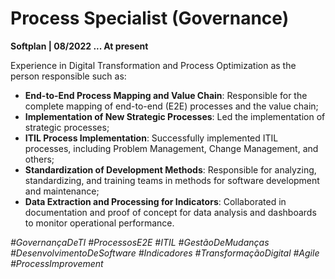 # Process Specialist (Governance)
**Softplan | 08/2022 ... At present**

Experience in Digital Transformation and Process Optimization as the person responsible such as:
- **End-to-End Process Mapping and Value Chain**: Responsible for the complete mapping of end-to-end (E2E) processes and the value chain;
 - **Implementation of New Strategic Processes**: Led the implementation of strategic processes;
 - **ITIL Process Implementation**: Successfully implemented ITIL processes, including Problem Management, Change Management, and others;
 - **Standardization of Development Methods**: Responsible for analyzing, standardizing, and training teams in methods for software development and maintenance;
 - **Data Extraction and Processing for Indicators**: Collaborated in documentation and proof of concept for data analysis and dashboards to monitor operational performance.

*#GovernançaDeTI #ProcessosE2E #ITIL #GestãoDeMudanças #DesenvolvimentoDeSoftware #Indicadores #TransformaçãoDigital #Agile #ProcessImprovement*
